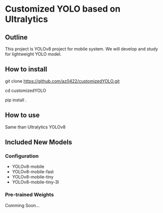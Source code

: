 # Customized YOLO based on Ultralytics
## Outline
This project is YOLOv8 project for mobile system.
We will develop and study for lightweight YOLO model.

## How to install
git clone https://github.com/az0422/customizedYOLO.git

cd customizedYOLO

pip install .

## How to use
Same than Ultralytics YOLOv8

## Included New Models
### Configuration
 - YOLOv8-mobile
 - YOLOv8-mobile-fast
 - YOLOv8-mobile-tiny
 - YOLOv8-mobile-tiny-3l

### Pre-trained Weights
Comming Soon...
